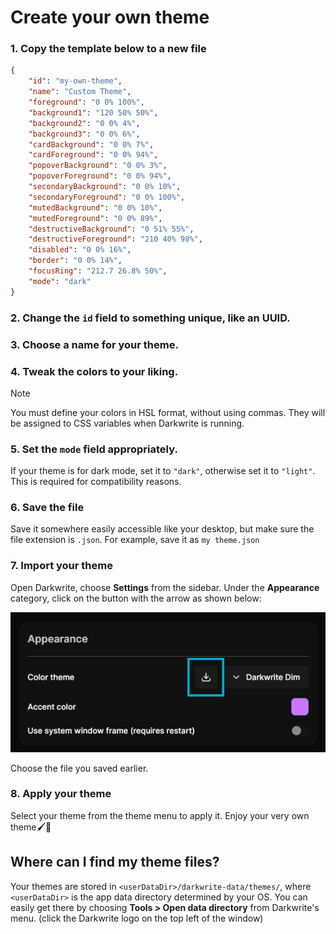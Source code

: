 # Create your own theme

### 1. Copy the template below to a new file

```json
{
    "id": "my-own-theme",
    "name": "Custom Theme",
    "foreground": "0 0% 100%",
    "background1": "120 50% 50%",
    "background2": "0 0% 4%",
    "background3": "0 0% 6%",
    "cardBackground": "0 0% 7%",
    "cardForeground": "0 0% 94%",
    "popoverBackground": "0 0% 3%",
    "popoverForeground": "0 0% 94%",
    "secondaryBackground": "0 0% 10%",
    "secondaryForeground": "0 0% 100%",
    "mutedBackground": "0 0% 10%",
    "mutedForeground": "0 0% 89%",
    "destructiveBackground": "0 51% 55%",
    "destructiveForeground": "210 40% 98%",
    "disabled": "0 0% 16%",
    "border": "0 0% 14%",
    "focusRing": "212.7 26.8% 50%",
    "mode": "dark"
}
```

### 2. Change the `id` field to something unique, like an UUID.

### 3. Choose a name for your theme.

### 4. Tweak the colors to your liking.

> [!NOTE]
> You must define your colors in HSL format, without using commas. They will be assigned to CSS variables when Darkwrite is running.

### 5. Set the `mode` field appropriately.

If your theme is for dark mode, set it to `"dark"`, otherwise set it to `"light"`. This is required for compatibility reasons.

### 6. Save the file

Save it somewhere easily accessible like your desktop, but make sure the file extension is `.json`. For example, save it as `my theme.json`

### 7. Import your theme

Open Darkwrite, choose **Settings** from the sidebar. Under the **Appearance** category, click on the button with the arrow as shown below:

![](assets/import-theme.png)

Choose the file you saved earlier.

### 8. Apply your theme

Select your theme from the theme menu to apply it. Enjoy your very own theme🖌️🎨

## Where can I find my theme files?

Your themes are stored in `<userDataDir>/darkwrite-data/themes/`, where `<userDataDir>` is the app data directory determined by your OS. You can easily get there by choosing **Tools > Open data directory** from Darkwrite's menu. (click the Darkwrite logo on the top left of the window)
